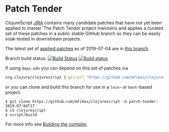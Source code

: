 # Patch Tender

ClojureScript [JIRA](https://dev.clojure.org/jira/browse/CLJS) contains many candidate patches that have not yet been applied to master.
The Patch Tender project maintains and applies a curated set of these patches in a public stable GitHub branch so they can be easily soak-tested in downstream projects.

The latest set of [applied patches](https://github.com/clojure/clojurescript/compare/master...mfikes:patch-tender-2019-07-04T17) as of 2019-07-04 are in [this branch](https://github.com/mfikes/clojurescript/commits/patch-tender-2019-07-04T17).

Branch build status: [![Build Status](https://travis-ci.org/mfikes/clojurescript.svg?branch=patch-tender-2019-07-04T17)](https://travis-ci.org/mfikes/clojurescript) [![Build status](https://ci.appveyor.com/api/projects/status/oggs1yydb8c2t6pa/branch/patch-tender-2019-07-04T17?svg=true)](https://ci.appveyor.com/project/mfikes/clojurescript/branch/patch-tender-2019-07-04T17)

If using `deps.edn` you can depend on this set of patches via
```clojure
org.clojure/clojurescript {:git/url "https://github.com/mfikes/clojurescript" :sha "e1f89cfbfcf64c371d9a6e56e6f756b58402d9a4"}
```

or you can clone and build this branch for use in a `lein`- or `boot`-based project:

```
$ git clone https://github.com/mfikes/clojurescript -b patch-tender-2019-07-04T17
$ cd clojurescript
$ script/build
```
For more info see [Building the compiler](https://clojurescript.org/community/building).